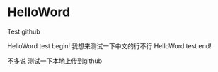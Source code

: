 # HelloWord
Test github

HelloWord test begin!
我想来测试一下中文的行不行
HelloWord test end!

不多说 测试一下本地上传到github
